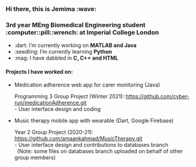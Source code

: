 <h3>Hi there, this is Jemima :wave:</h3>

<h3>
3rd year MEng Biomedical Engineering student :computer::pill::wrench: at Imperial College London
</h3>

<ul>
  <li>:dart: I’m currently working on <b> MATLAB and Java </b></li>
  <li>:seedling: I’m currently learning <b> Python </b></li>
  <li>:mag: I have dabbled in <b> C, C++ and HTML </b></li>
</ul>

<h4>Projects I have worked on:</h4>
<ul>
  <li>Medication adherence web app for carer monitoring (Java)</li>
  <p>Programming 3 Group Project (Winter 2021): <a href="url">https://github.com/cyber-run/medicationAdherence.git</a>
  <br>- User interface design and coding</p>
  <li>Music therapy mobile app with wearable (Dart, Google Firebase)</li>
  <p>Year 2 Group Project (2020-21): <a href="url">https://github.com/amaankahmad/MusicTherapy.git</a>
  <br>- User interface design and contributions to databases branch
  <br>&ensp;(Note: some files on databases branch uploaded on behalf of other group members)</p>
</ul>
